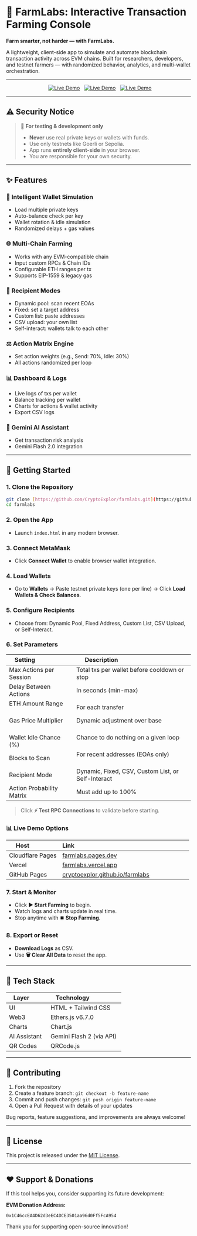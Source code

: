 
# 🚜 FarmLabs: Interactive Transaction Farming Console

**Farm smarter, not harder — with FarmLabs.**

A lightweight, client-side app to simulate and automate blockchain transaction activity across EVM chains. Built for researchers, developers, and testnet farmers — with randomized behavior, analytics, and multi-wallet orchestration.

---

<p align="center">
  <a href="https://farmlabs.pages.dev"><img src="https://img.shields.io/badge/FarmLabs-pages.dev-00C897?style=for-the-badge&logo=cloudflare&logoColor=white" alt="Live Demo"></a>
  <a href="https://farmlabs.vercel.app"><img src="https://img.shields.io/badge/FarmLabs-vercel.app-000000?style=for-the-badge&logo=vercel&logoColor=white" alt="Live Demo"></a>
  <a href="https://cryptoexplor.github.io/farmlabs"><img src="https://img.shields.io/badge/FarmLabs-github.io-24292e?style=for-the-badge&logo=github&logoColor=white" alt="Live Demo"></a>
</p>

---

## ⚠️ Security Notice

> 🛑 **For testing & development only**
>
> - **Never** use real private keys or wallets with funds.  
> - Use only testnets like Goerli or Sepolia.  
> - App runs **entirely client-side** in your browser.  
> - You are responsible for your own security.

---

## ✨ Features

### 🧠 Intelligent Wallet Simulation
- Load multiple private keys
- Auto-balance check per key
- Wallet rotation & idle simulation
- Randomized delays + gas values

### 🌐 Multi-Chain Farming
- Works with any EVM-compatible chain
- Input custom RPCs & Chain IDs
- Configurable ETH ranges per tx
- Supports EIP-1559 & legacy gas

### 👥 Recipient Modes
- Dynamic pool: scan recent EOAs
- Fixed: set a target address
- Custom list: paste addresses
- CSV upload: your own list
- Self-interact: wallets talk to each other

### ⚖️ Action Matrix Engine
- Set action weights (e.g., Send: 70%, Idle: 30%)
- All actions randomized per loop

### 📊 Dashboard & Logs
- Live logs of txs per wallet
- Balance tracking per wallet
- Charts for actions & wallet activity
- Export CSV logs

### 🤖 Gemini AI Assistant
- Get transaction risk analysis
- Gemini Flash 2.0 integration

---

## 🚀 Getting Started

### 1. Clone the Repository

```bash
git clone [https://github.com/CryptoExplor/farmlabs.git](https://github.com/CryptoExplor/farmlabs.git)
cd farmlabs
````

### 2\. Open the App

  * Launch `index.html` in any modern browser.

### 3\. Connect MetaMask

  * Click **Connect Wallet** to enable browser wallet integration.

### 4\. Load Wallets

  * Go to **Wallets** → Paste testnet private keys (one per line) → Click **Load Wallets & Check Balances**.

### 5\. Configure Recipients

  * Choose from: Dynamic Pool, Fixed Address, Custom List, CSV Upload, or Self-Interact.

### 6\. Set Parameters

| Setting                   | Description                                        |
| ------------------------- | -------------------------------------------------- |
| Max Actions per Session   | Total txs per wallet before cooldown or stop       |
| Delay Between Actions     | In seconds (min-max)                               |
| ETH Amount Range          | For each transfer                                  |
| Gas Price Multiplier      | Dynamic adjustment over base                       |
| Wallet Idle Chance (%)    | Chance to do nothing on a given loop               |
| Blocks to Scan            | For recent addresses (EOAs only)                   |
| Recipient Mode            | Dynamic, Fixed, CSV, Custom List, or Self-Interact |
| Action Probability Matrix | Must add up to 100%                                |

> Click **⚡ Test RPC Connections** to validate before starting.

### 📊 Live Demo Options

| Host             | Link                                                                       |
| ---------------- | -------------------------------------------------------------------------- |
| Cloudflare Pages | [farmlabs.pages.dev](https://farmlabs.pages.dev)                           |
| Vercel           | [farmlabs.vercel.app](https://farmlabs.vercel.app)                         |
| GitHub Pages     | [cryptoexplor.github.io/farmlabs](https://cryptoexplor.github.io/farmlabs) |

### 7\. Start & Monitor

  * Click **▶️ Start Farming** to begin.
  * Watch logs and charts update in real time.
  * Stop anytime with **⏹️ Stop Farming**.

### 8\. Export or Reset

  * **Download Logs** as CSV.
  * Use **🗑️ Clear All Data** to reset the app.

-----

## 🧰 Tech Stack

| Layer        | Technology               |
| ------------ | ------------------------ |
| UI           | HTML + Tailwind CSS      |
| Web3         | Ethers.js v6.7.0         |
| Charts       | Chart.js                 |
| AI Assistant | Gemini Flash 2 (via API) |
| QR Codes     | QRCode.js                |

-----

## 🤝 Contributing

1.  Fork the repository
2.  Create a feature branch: `git checkout -b feature-name`
3.  Commit and push changes: `git push origin feature-name`
4.  Open a Pull Request with details of your updates

Bug reports, feature suggestions, and improvements are always welcome\!

-----

## 📄 License

This project is released under the [MIT License](https://www.google.com/search?q=LICENSE).

-----

## ❤️ Support & Donations

If this tool helps you, consider supporting its future development:

**EVM Donation Address:**

```
0x1C46ccEA4D62d3eEC4DCE3501aa96d0Ff5FcA954
```

Thank you for supporting open-source innovation\!
